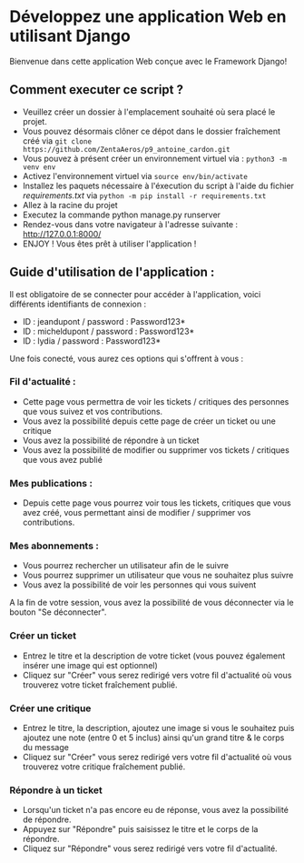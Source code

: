 # Développez une application Web en utilisant Django
Bienvenue dans cette application Web conçue avec le Framework Django!

## Comment executer ce script ?
* Veuillez créer un dossier à l'emplacement souhaité où sera placé le projet.
* Vous pouvez désormais clôner ce dépot dans le dossier fraîchement créé via `git clone https://github.com/ZentaAeros/p9_antoine_cardon.git`
* Vous pouvez à présent créer un environnement virtuel via : `python3 -m venv env`
* Activez l'environnement virtuel via `source env/bin/activate`
* Installez les paquets nécessaire à l'éxecution du script à l'aide du fichier *requirements.txt* via `python -m pip install -r requirements.txt`
* Allez à la racine du projet
* Executez la commande python manage.py runserver
* Rendez-vous dans votre navigateur à l'adresse suivante : http://127.0.0.1:8000/
* ENJOY ! Vous êtes prêt à utiliser l'application !

## Guide d'utilisation de l'application :
Il est obligatoire de se connecter pour accéder à l'application, voici différents identifiants de connexion :
* ID : jeandupont / password : Password123*
* ID : micheldupont / password : Password123*
* ID : lydia / password : Password123*

Une fois conecté, vous aurez ces options qui s'offrent à vous : 

### Fil d'actualité :

* Cette page vous permettra de voir les tickets / critiques des personnes que vous suivez et vos contributions.
* Vous avez la possibilité depuis cette page de créer un ticket ou une critique
* Vous avez la possibilité de répondre à un ticket
* Vous avez la possibilité de modifier ou supprimer vos tickets / critiques que vous avez publié

### Mes publications : 
* Depuis cette page vous pourrez voir tous les tickets, critiques que vous avez créé, vous permettant ainsi de modifier / supprimer vos contributions.

### Mes abonnements :
* Vous pourrez rechercher un utilisateur afin de le suivre 
* Vous pourrez supprimer un utilisateur que vous ne souhaitez plus suivre
* Vous avez la possibilité de voir les personnes qui vous suivent

A la fin de votre session, vous avez la possibilité de vous déconnecter via le bouton "Se déconnecter".


### Créer un ticket
* Entrez le titre et la description de votre ticket (vous pouvez également insérer une image qui est optionnel)
* Cliquez sur "Créer" vous serez redirigé vers votre fil d'actualité où vous trouverez votre ticket fraîchement publié.

### Créer une critique
* Entrez le titre, la description, ajoutez une image si vous le souhaitez puis ajoutez une note (entre 0 et 5 inclus) ainsi qu'un grand titre & le corps du message
* Cliquez sur "Créer" vous serez redirigé vers votre fil d'actualité où vous trouverez votre critique fraîchement publié.

### Répondre à un ticket
* Lorsqu'un ticket n'a pas encore eu de réponse, vous avez la possibilité de répondre.
* Appuyez sur "Répondre" puis saisissez le titre et le corps de la répondre.
* Cliquez sur "Répondre" vous serez redirigé vers votre fil d'actualité.
